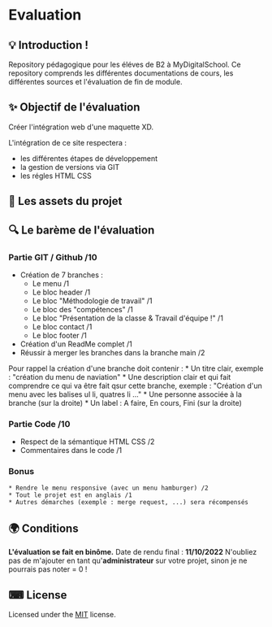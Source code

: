 # Evaluation


## 💡 Introduction !

Repository pédagogique pour les éléves de B2 à MyDigitalSchool.
Ce repository comprends les différentes documentations de cours, les différentes sources et l'évaluation de fin de module.

## ✨ Objectif de l'évaluation

Créer l'intégration web d'une maquette XD. 

L'intégration de ce site respectera : 
* les différentes étapes de développement 
* la gestion de versions via GIT
* les régles HTML CSS

## 🎈 Les assets du projet 

## 🔍 Le barème de l'évaluation

### Partie GIT / Github /10
- Création de 7 branches : 
    * Le menu /1
    * Le bloc header /1 
    * Le bloc "Méthodologie de travail" /1
    * Le bloc des "compétences" /1
    * Le bloc "Présentation de la classe & Travail d'équipe !" /1
    * Le bloc contact /1
    * Le bloc footer /1
- Création d'un ReadMe complet /1
- Réussir à merger les branches dans la branche main /2


Pour rappel la création d'une branche doit contenir :
    * Un titre clair, exemple : "création du menu de naviation"
    * Une description clair et qui fait comprendre ce qui va être fait qsur cette branche, exemple : "Création d'un menu avec les balises ul li, quatres li ..."
    * Une personne associée à la branche (sur la droite)
    * Un label : A faire, En cours, Fini (sur la droite)

### Partie Code /10
- Respect de la sémantique HTML CSS /2
- Commentaires dans le code /1

### Bonus 
    * Rendre le menu responsive (avec un menu hamburger) /2
    * Tout le projet est en anglais /1
    * Autres démarches (exemple : merge request, ...) sera récompensés

## 🌍 Conditions

**L'évaluation se fait en binôme.**
Date de rendu final : **11/10/2022**
N'oubliez pas de m'ajouter en tant qu'**administrateur** sur votre projet, sinon je ne pourrais pas noter = 0 !

## ⌨ License
  
Licensed under the [MIT](LICENSE) license.
